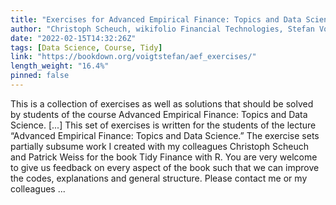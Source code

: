 ```yaml
---
title: "Exercises for Advanced Empirical Finance: Topics and Data Science"
author: "Christoph Scheuch, wikifolio Financial Technologies, Stefan Voigt, University of Copenhagen and Danish Finance Institute, Patrick Weiss, Vienna University of Economics and Business"
date: "2022-02-15T14:32:26Z"
tags: [Data Science, Course, Tidy]
link: "https://bookdown.org/voigtstefan/aef_exercises/"
length_weight: "16.4%"
pinned: false
---
```


This is a collection of exercises as well as solutions that should be solved by students of the course Advanced Empirical Finance: Topics and Data Science. [...] This set of exercises is written for the students of the lecture “Advanced Empirical Finance: Topics and Data Science.”
The exercise sets partially subsume work I created with my colleagues Christoph Scheuch and Patrick Weiss for the book Tidy Finance with R. You are very welcome to give us feedback on every aspect of the book such that we can improve the codes, explanations and general structure. Please contact me or my colleagues ...
